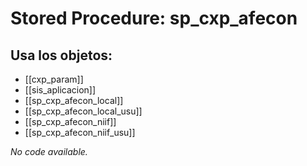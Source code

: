 # Stored Procedure: sp_cxp_afecon

## Usa los objetos:
- [[cxp_param]]
- [[sis_aplicacion]]
- [[sp_cxp_afecon_local]]
- [[sp_cxp_afecon_local_usu]]
- [[sp_cxp_afecon_niif]]
- [[sp_cxp_afecon_niif_usu]]

*No code available.*
